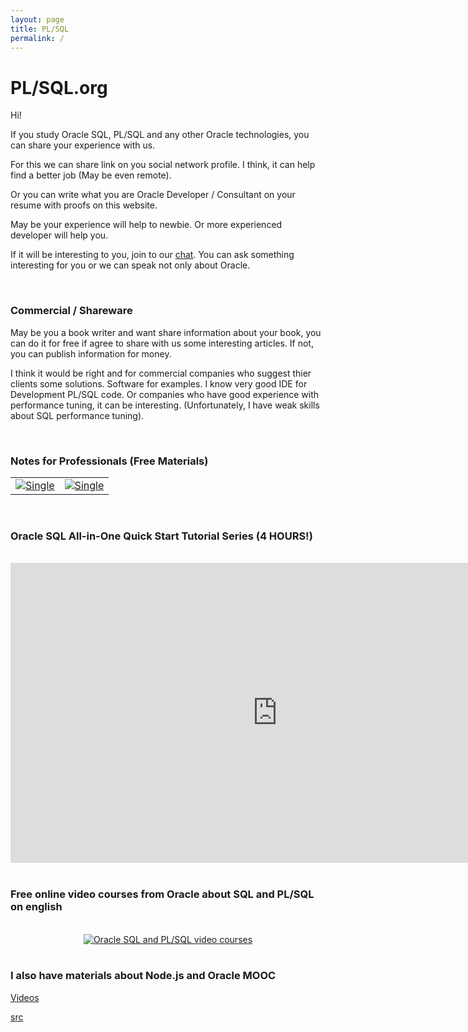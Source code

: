 ```yaml
---
layout: page
title: PL/SQL
permalink: /
---
```


# PL/SQL.org

Hi!

If you study Oracle SQL, PL/SQL and any other Oracle technologies, you can share your experience with us.

For this we can share link on you social network profile. I think, it can help find a better job (May be even remote).

Or you can write what you are Oracle Developer / Consultant on your resume with proofs on this website.

May be your experience will help to newbie. Or more experienced developer will help you.

If it will be interesting to you, join to our <a href="https://oracledba.net/chat/">chat</a>. You can ask something interesting for you or we can speak not only about Oracle.

<br/>

### Commercial / Shareware

May be you a book writer and want share information about your book, you can do it for free if agree to share with us some interesting articles. If not, you can publish information for money.

I think it would be right and for commercial companies who suggest thier clients some solutions. Software for examples. I know very good IDE for Development PL/SQL code. Or companies who have good experience with performance tuning, it can be interesting. (Unfortunately, I have weak skills about SQL performance tuning).

<br/>

### Notes for Professionals (Free Materials)

<table>

<tr>
<td>

 <a href="https://goalkicker.com/OracleDatabaseBook/">
    <img src="https://goalkicker.com/OracleDatabaseBook/OracleDatabaseGrow.png" border="0" alt="Single"></a>

</td>
<td>

  <a href="https://goalkicker.com/SQLBook/">
    <img src="https://goalkicker.com/SQLBook/SQLGrow.png" border="0" alt="Single"></a>

</td>
</tr>

</table>

<br/>

### Oracle SQL All-in-One Quick Start Tutorial Series (4 HOURS!)

<br/>

<div align="center">

<iframe width="853" height="480" src="https://www.youtube.com/embed/1o0c-zD3iFU" frameborder="0" allow="accelerometer; autoplay; encrypted-media; gyroscope; picture-in-picture" allowfullscreen></iframe>

</div>

<br/>

### Free online video courses from Oracle about SQL and PL/SQL on english

<br/>

<div align="center">
    <a href="/video-courses/2018/"><img src="//plsql.ru/img/mooc-sql-plsql-fundamentals.png" alt="Oracle SQL and PL/SQL video courses" border="0" /></a>
</div>

<br/>

### I also have materials about Node.js and Oracle MOOC

<a href="https://labs.jsdev.org/backend/nodejs/2018/introduction-to-nodejs-using-oracle-cloud/" rel="nofollow">Videos</a>

<a href="https://github.com/marley-nodejs/oracle-mooc-introduction-to-nodejs-using-oracle-cloud" rel="nofollow">src</a>
